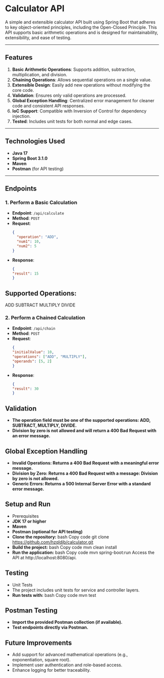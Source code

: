 # Calculator API

A simple and extensible calculator API built using Spring Boot that adheres to key object-oriented principles, including the Open-Closed Principle. This API supports basic arithmetic operations and is designed for maintainability, extensibility, and ease of testing.

---

## Features
1. **Basic Arithmetic Operations**: Supports addition, subtraction, multiplication, and division.
2. **Chaining Operations**: Allows sequential operations on a single value.
3. **Extensible Design**: Easily add new operations without modifying the core code.
4. **Validation**: Ensures only valid operations are processed.
5. **Global Exception Handling**: Centralized error management for cleaner code and consistent API responses.
6. **IoC Support**: Compatible with Inversion of Control for dependency injection.
7. **Tested**: Includes unit tests for both normal and edge cases.

---

## Technologies Used
- **Java 17**
- **Spring Boot 3.1.0**
- **Maven**
- **Postman** (for API testing)

---

## Endpoints

### **1. Perform a Basic Calculation**
- **Endpoint**: `/api/calculate`
- **Method**: `POST`
- **Request**:
  ```json
  {
    "operation": "ADD",
    "num1": 10,
    "num2": 5
  }
- **Response**:
  ```json
  {
  "result": 15
  }


## Supported Operations:
ADD
SUBTRACT
MULTIPLY
DIVIDE

### **2. Perform a Chained Calculation**

- **Endpoint**: `/api/chain`
- **Method**: `POST`
- **Request**:
  ```json
  {
  "initialValue": 10,
  "operations": ["ADD", "MULTIPLY"],
  "operands": [5, 2]
  }
- **Response**:
  ```json
  {
  "result": 30
  }


## Validation
- **The operation field must be one of the supported operations: ADD, SUBTRACT, MULTIPLY, DIVIDE.**
- **Division by zero is not allowed and will return a 400 Bad Request with an error message.**

## Global Exception Handling
- **Invalid Operations: Returns a 400 Bad Request with a meaningful error message.**
- **Division by Zero: Returns a 400 Bad Request with a message: Division by zero is not allowed.**
- **Generic Errors: Returns a 500 Internal Server Error with a standard error message.**

## Setup and Run
- Prerequisites
- **JDK 17 or higher**
- **Maven**
- **Postman (optional for API testing)** 
- **Clone the repository:**
bash
Copy code
git clone https://github.com/hzqldjb/calculator.git
- **Build the project:**
bash
Copy code
mvn clean install
- **Run the application:**
bash
Copy code
mvn spring-boot:run
Access the API at http://localhost:8080/api.
## Testing
- Unit Tests
- The project includes unit tests for service and controller layers.
- **Run tests with:**
bash
Copy code
mvn test
## Postman Testing
- **Import the provided Postman collection (if available).**
- **Test endpoints directly via Postman.**
## Future Improvements
- Add support for advanced mathematical operations (e.g., exponentiation, square root).
- Implement user authentication and role-based access.
- Enhance logging for better traceability.

